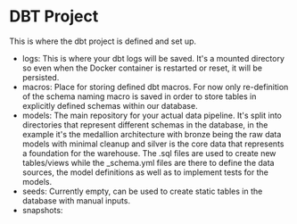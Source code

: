 # DBT Project
This is where the dbt project is defined and set up.

- logs: This is where your dbt logs will be saved. It's a mounted directory so even when the Docker container is restarted or reset, it will be persisted.
- macros: Place for storing defined dbt macros. For now only re-definition of the schema naming macro is saved in order to store tables in explicitly defined schemas within our database.
- models: The main repository for your actual data pipeline. It's split into directories that represent different schemas in the database, in the example it's the medallion architecture with bronze being the raw data models with minimal cleanup and silver is the core data that represents a foundation for the warehouse. The .sql files are used to create new tables/views while the _schema.yml files are there to define the data sources, the model definitions as well as to implement tests for the models.
- seeds: Currently empty, can be used to create static tables in the database with manual inputs.
- snapshots: